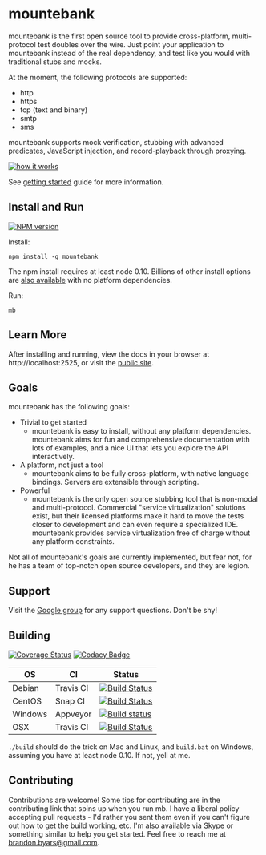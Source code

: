 mountebank
==========

mountebank is the first open source tool to provide cross-platform, multi-protocol test doubles over the wire.
Just point your application to mountebank instead of the real dependency,
and test like you would with traditional stubs and mocks.

At the moment, the following protocols are supported:
* http
* https
* tcp (text and binary)
* smtp
* sms

mountebank supports mock verification, stubbing with advanced predicates, JavaScript injection,
and record-playback through proxying.

[![how it works](https://github.com/bbyars/mountebank/blob/master/src/public/images/overview.gif?raw=true)](https://github.com/bbyars/mountebank/blob/master/src/public/images/overview.gif?raw=true)

See [getting started](http://www.mbtest.org/docs/gettingStarted) guide for more information.

## Install and Run

[![NPM version](https://badge.fury.io/js/mountebank.png)](http://badge.fury.io/js/mountebank)

Install:

    npm install -g mountebank

The npm install requires at least node 0.10.  Billions of other install options are
[also available](http://www.mbtest.org/docs/install) with no platform dependencies.

Run:

    mb

## Learn More

After installing and running, view the docs in your browser at http://localhost:2525, or visit the
[public site](http://www.mbtest.org/).

## Goals

mountebank has the following goals:

* Trivial to get started
    * mountebank is easy to install, without any platform dependencies.  mountebank aims for fun and comprehensive documentation with lots of examples, and a nice UI that lets you explore the API interactively.
* A platform, not just a tool
    * mountebank aims to be fully cross-platform, with native language bindings.  Servers are extensible through scripting.
* Powerful
    * mountebank is the only open source stubbing tool that is non-modal and multi-protocol.  Commercial "service virtualization" solutions exist, but their licensed platforms make it hard to move the tests closer to development and can even require a specialized IDE.  mountebank provides service virtualization free of charge without any platform constraints.

Not all of mountebank's goals are currently implemented, but fear not, for he has a team of top-notch open source developers, and they are legion.

## Support

Visit the [Google group](https://groups.google.com/forum/#!forum/mountebank-discuss)
for any support questions.  Don't be shy!

## Building

[![Coverage Status](https://coveralls.io/repos/bbyars/mountebank/badge.png?branch=master)](https://coveralls.io/r/bbyars/mountebank?branch=master)
[![Codacy Badge](https://www.codacy.com/project/badge/c030a6aebe274e21b4ce11a74e01fa12)](https://www.codacy.com/public/brandonbyars/mountebank)

| OS      | CI        | Status |
| ------- | --------- | ------ |
| Debian  | Travis CI | [![Build Status](https://travis-ci.org/bbyars/mountebank.png)](https://travis-ci.org/bbyars/mountebank) |
| CentOS  | Snap CI   | [![Build Status](https://img.shields.io/snap-ci/bbyars/mountebank/master.svg)](https://snap-ci.com/bbyars/mountebank/branch/master) |
| Windows | Appveyor  | [![Build status](https://ci.appveyor.com/api/projects/status/acfhg44px95s4pk5?svg=true)](https://ci.appveyor.com/project/bbyars/mountebank) |
| OSX     | Travis CI | [![Build Status](https://travis-ci.org/bbyars/mountebank.png)](https://travis-ci.org/bbyars/mountebank) |

`./build` should do the trick on Mac and Linux, and `build.bat` on Windows, assuming you have at least node 0.10.  If not, yell at me.

## Contributing

Contributions are welcome!
Some tips for contributing are in the contributing link that spins up when you run mb.
I have a liberal policy accepting pull requests - I'd rather you sent them even if you can't figure out
how to get the build working, etc.  I'm also available via Skype or something similar to help you get started.
Feel free to reach me at brandon.byars@gmail.com.
